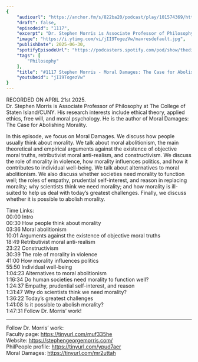 ```yaml
---
{
	"audiourl": "https://anchor.fm/s/822ba20/podcast/play/101574369/https%3A%2F%2Fd3ctxlq1ktw2nl.cloudfront.net%2Fstaging%2F2025-3-21%2Fa2e4648c-51a0-0bf7-e841-bf0293452bd6.m4a",
	"draft": false,
	"episodeid": "1117",
	"excerpt": "Dr. Stephen Morris is Associate Professor of Philosophy at The College of Staten Island/CUNY.  His research interests include ethical theory, applied ethics, free will, and moral psychology. He is the author of Moral Damages: The Case for Abolishing Morality.",
	"image": "https://i.ytimg.com/vi/jII9TogezVw/maxresdefault.jpg",
	"publishDate": 2025-06-30,
	"spotifyEpisodeUrl": "https://podcasters.spotify.com/pod/show/thedissenter/episodes/1117-Stephen-Morris---Moral-Damages-The-Case-for-Abolishing-Morality-e31qa91",
	"tags": [
		"Philosophy"
	],
	"title": "#1117 Stephen Morris - Moral Damages: The Case for Abolishing Morality",
	"youtubeid": "jII9TogezVw"
}
---
```

RECORDED ON APRIL 21st 2025.  
Dr. Stephen Morris is Associate Professor of Philosophy at The College of Staten Island/CUNY.  His research interests include ethical theory, applied ethics, free will, and moral psychology. He is the author of Moral Damages: The Case for Abolishing Morality.

In this episode, we focus on Moral Damages. We discuss how people usually think about morality. We talk about moral abolitionism, the main theoretical and empirical arguments against the existence of objective moral truths, retributivist moral anti-realism, and constructivism. We discuss the role of morality in violence, how morality influences politics, and how it contributes to individual well-being. We talk about alternatives to moral abolitionism. We also discuss whether societies need morality to function well; the roles of empathy, prudential self-interest, and reason in replacing morality; why scientists think we need morality; and how morality is ill-suited to help us deal with today’s greatest challenges. Finally, we discuss whether it is possible to abolish morality.

Time Links:  
<time>00:00</time> Intro  
<time>00:30</time> How people think about morality  
<time>03:36</time> Moral abolitionism  
<time>10:01</time> Arguments against the existence of objective moral truths  
<time>18:49</time> Retributivist moral anti-realism  
<time>23:22</time> Constructivism  
<time>30:39</time> The role of morality in violence  
<time>41:00</time> How morality influences politics  
<time>55:50</time> Individual well-being  
<time>1:04:23</time> Alternatives to moral abolitionism  
<time>1:16:34</time> Do human societies need morality to function well?  
<time>1:24:37</time> Empathy, prudential self-interest, and reason  
<time>1:31:47</time> Why do scientists think we need morality?  
<time>1:36:22</time> Today’s greatest challenges  
<time>1:41:08</time> Is it possible to abolish morality?  
<time>1:47:31</time> Follow Dr. Morris’ work!

---

Follow Dr. Morris’ work:  
Faculty page: https://tinyurl.com/muf335he  
Website: https://stephengeorgemorris.com/  
PhilPeople profile: https://tinyurl.com/ypud7aer  
Moral Damages: https://tinyurl.com/mr2uttah
